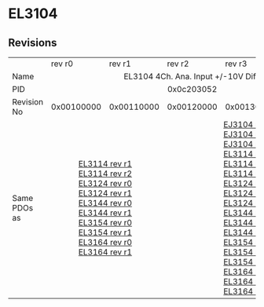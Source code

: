 # EL3104

## Revisions
<table>
<tr>
<td></td>
<td>rev r0</td>
<td>rev r1</td>
<td>rev r2</td>
<td>rev r3</td>
<td>rev r4</td>
</tr>
<tr>
<td>Name</td>
<td colspan=5 align="center">EL3104 4Ch. Ana. Input +/-10V Diff.</td>
</tr>
<tr>
<td>PID</td>
<td colspan=5 align="center">0x0c203052</td>
</tr>
<tr>
<td>Revision No</td>
<td>0x00100000</td>
<td>0x00110000</td>
<td>0x00120000</td>
<td>0x00130000</td>
<td>0x00140000</td>
</tr>
<tr>
<td>Same PDOs as</td>
<td colspan=2 align="center"><a href="EL3114.md">EL3114 rev r1</a><br/><a href="EL3114.md">EL3114 rev r2</a><br/><a href="EL3124.md">EL3124 rev r0</a><br/><a href="EL3124.md">EL3124 rev r1</a><br/><a href="EL3144.md">EL3144 rev r0</a><br/><a href="EL3144.md">EL3144 rev r1</a><br/><a href="EL3154.md">EL3154 rev r0</a><br/><a href="EL3154.md">EL3154 rev r1</a><br/><a href="EL3164.md">EL3164 rev r0</a><br/><a href="EL3164.md">EL3164 rev r1</a></td>
<td colspan=3 align="center"><a href="EJ3104.md">EJ3104 rev r3</a><br/><a href="EJ3104.md">EJ3104 rev r4</a><br/><a href="EJ3104.md">EJ3104 rev r5</a><br/><a href="EL3114.md">EL3114 rev r3</a><br/><a href="EL3114.md">EL3114 rev r4</a><br/><a href="EL3114.md">EL3114 rev r5</a><br/><a href="EL3124.md">EL3124 rev r2</a><br/><a href="EL3124.md">EL3124 rev r3</a><br/><a href="EL3124.md">EL3124 rev r4</a><br/><a href="EL3144.md">EL3144 rev r2</a><br/><a href="EL3144.md">EL3144 rev r3</a><br/><a href="EL3144.md">EL3144 rev r4</a><br/><a href="EL3154.md">EL3154 rev r2</a><br/><a href="EL3154.md">EL3154 rev r3</a><br/><a href="EL3154.md">EL3154 rev r4</a><br/><a href="EL3164.md">EL3164 rev r2</a><br/><a href="EL3164.md">EL3164 rev r3</a><br/><a href="EL3164.md">EL3164 rev r4</a></td>
</tr>
</table>
